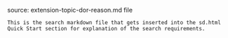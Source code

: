 source: extension-topic-dor-reason.md file

    This is the search markdown file that gets inserted into the sd.html Quick Start section for explanation of the search requirements.

